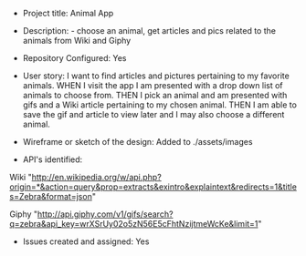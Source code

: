 * Project title: Animal App
* Description: - choose an animal, get articles and pics related to the animals from Wiki and Giphy

* Repository Configured: Yes

* User story: I want to find articles and pictures pertaining to my favorite animals. 
WHEN I visit the app I am presented with a drop down list of animals to choose from.
THEN I pick an animal and am presented with gifs and a Wiki article pertaining to my chosen animal. 
THEN I am able to save the gif and article to view later and I may also choose a different animal. 


* Wireframe or sketch of the design: Added to ./assets/images

* API's identified:

Wiki "http://en.wikipedia.org/w/api.php?origin=*&action=query&prop=extracts&exintro&explaintext&redirects=1&titles=Zebra&format=json"
 
 Giphy "http://api.giphy.com/v1/gifs/search?q=zebra&api_key=wrXSrUy02o5zN56E5cFhtNzijtmeWcKe&limit=1"



* Issues created and assigned: Yes
